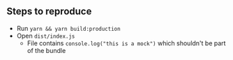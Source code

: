 ## Steps to reproduce

- Run `yarn && yarn build:production`
- Open `dist/index.js`
  - File contains `console.log("this is a mock")` which shouldn't be part of the bundle
